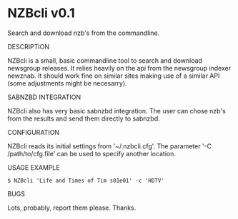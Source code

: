 NZBcli v0.1
===========
Search and download nzb's from the commandline.


DESCRIPTION

NZBcli is a small, basic commandline tool to search and download newsgroup releases. It relies heavily on the api from the newsgroup indexer newznab. It should
work fine on similar sites making use of a similar API (some adjustments might be necesarry).


SABNZBD INTEGRATION

NZBcli also has very basic sabnzbd integration. The user can chose nzb's from the results and send them directly to sabnzbd.


CONFIGURATION

NZBcli reads its initial settings from '~/.nzbcli.cfg'. The parameter '-C /path/to/cfg.file' can be used to specify another location.

USAGE EXAMPLE

    $ NZBcli 'Life and Times of Tim s01e01' -c 'HDTV'


BUGS

Lots, probably, report them please. Thanks.


